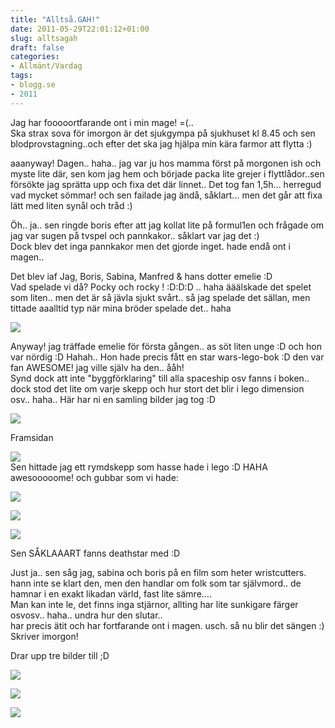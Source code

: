 ```yaml
---
title: "Alltså.GAH!"
date: 2011-05-29T22:01:12+01:00
slug: alltsagah
draft: false
categories:
- Allmänt/Vardag
tags:
- blogg.se
- 2011
---
```

Jag har fooooortfarande ont i min mage! =(..  
Ska strax sova för imorgon är det sjukgympa på sjukhuset kl 8.45 och sen blodprovstagning..och efter det ska jag hjälpa min kära farmor att flytta :)  
  
aaanyway! Dagen.. haha.. jag var ju hos mamma först på morgonen ish och myste lite där, sen kom jag hem och började packa lite grejer i flyttlådor..sen försökte jag sprätta upp och fixa det där linnet.. Det tog fan 1,5h... herregud vad mycket sömmar! och sen failade jag ändå, såklart... men det går att fixa lätt med liten synål och tråd :)  
  
Öh.. ja.. sen ringde boris efter att jag kollat lite på formul1en och frågade om jag var sugen på tvspel och pannkakor.. såklart var jag det :)  
Dock blev det inga pannkakor men det gjorde inget. hade endå ont i magen..  
  
  
Det blev iaf Jag, Boris, Sabina, Manfred & hans dotter emelie :D  
Vad spelade vi då? Pocky och rocky ! :D:D:D .. haha ääälskade det spelet som liten.. men det är så jävla sjukt svårt.. så jag spelade det sällan, men tittade aaalltid typ när mina bröder spelade det.. haha  
  
![](/assets/images/blogg.se/pocky__rocky_for_snes-303451-1257849054_150241095.jpg)  
  
  
Anyway! jag träffade emelie för första gången.. as söt liten unge :D och hon var nördig :D Hahah.. Hon hade precis fått en star wars-lego-bok :D den var fan AWESOME! jag ville själv ha den.. ååh!  
Synd dock att inte "byggförklaring" till alla spaceship osv fanns i boken.. dock stod det lite om varje skepp och hur stort det blir i lego dimension osv.. haha.. Här har ni en samling bilder jag tog :D  
  
![](/assets/images/blogg.se/wp_000537_150242995.jpg)  
  
Framsidan  
  
  
![](https://cdn3.cdnme.se/cdn/9-1/701517/images/2011/wp_000538_150243109.jpg)  
Sen hittade jag ett rymdskepp som hasse hade i lego :D HAHA awesooooome! och gubbar som vi hade:  
  
![](/assets/images/blogg.se/wp_000539_150243283.jpg)  
  
  
  
![](https://cdn2.cdnme.se/cdn/9-1/701517/images/2011/wp_000542_150243425.jpg)  
  
![](/assets/images/blogg.se/wp_000545_150243959.jpg)  
  
Sen SÅKLAAART fanns deathstar med :D  
  
  
Just ja.. sen såg jag, sabina och boris på en film som heter wristcutters. hann inte se klart den, men den handlar om folk som tar självmord.. de hamnar i en exakt likadan värld, fast lite sämre....  
Man kan inte le, det finns inga stjärnor, allting har lite sunkigare färger osvosv.. haha.. undra hur den slutar..  
har precis ätit och har fortfarande ont i magen. usch. så nu blir det sängen :) Skriver imorgon!  
  
Drar upp tre bilder till ;D  
  
![](/assets/images/blogg.se/wp_000543_150243718.jpg)  
  
  
![](https://cdn1.cdnme.se/cdn/9-1/701517/images/2011/wp_000544_150244070.jpg)  
  
  
![](/assets/images/blogg.se/wp_000546_150244220.jpg)